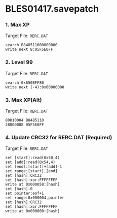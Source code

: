 # BLES01417.savepatch

### 1. Max XP

Target File: `RERC.DAT`

```
search B848511000000000
write next 8:05F5E0FF
```

### 2. Level 99

Target File: `RERC.DAT`

```
search 0x650BFF80
write next (-4):0x60000000
```

### 3. Max XP(Alt)

Target File: `RERC.DAT`

```
80010004 B8485110
28000008 05F5E0FF
```

### 4. Update CRC32 for RERC.DAT (Required)

Target File: `RERC.DAT`

```
set [start]:read(0x50,4)
set [add]:read(0x54,4)
set [end]:[start]+[add]-1
set range:[start],[end]
set [hash]:CRC32
set [hash]:xor:FFFFFFFF
write at 0x000058:[hash]
set [hash]:0
set pointer:eof+1
set range:0x000004,pointer
set [hash]:CRC32
set [hash]:xor:FFFFFFFF
write at 0x000000:[hash]
```

